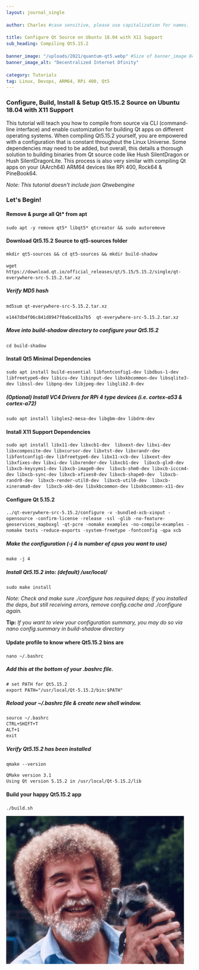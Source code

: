 ```yaml
---
layout: journal_single

author: Charles #case sensitive, please use capitalization for names.

title: Configure Qt Source on Ubuntu 18.04 with X11 Support
sub_heading: Compiling Qt5.15.2

banner_image: "/uploads/2021/quantum-qt5.webp" #Size of banner_image 840x473
banner_image_alt: "Decentralized Internet Dfinity"

category: Tutorials
tag: Linux, Devops, ARM64, RPi 400, Qt5
---
```

### Configure, Build, Install & Setup Qt5.15.2 Source on Ubuntu 18.04 with X11 Support

This tutorial will teach you how to compile from source via CLI (command-line interface) and enable customization for building Qt apps on different operating systems. When compiling Qt5.15.2 yourself, you are empowered with a configuration that is constant throughout the Linux Universe. Some dependencies may need to be added, but overall, this details a thorough solution to building binaries from Qt source code like Hush SilentDragon or Hush SilentDragonLite. This process is also very similar with compiling Qt apps on your (AArch64) ARM64 devices like RPi 400, Rock64 & PineBook64.

*Note: This tutorial doesn't include json Qtwebengine*

### Let's Begin!

#### Remove & purge all Qt* from apt
`sudo apt -y remove qt5* libqt5* qtcreator && sudo autoremove`

#### Download Qt5.15.2 Source to qt5-sources folder
```
mkdir qt5-sources && cd qt5-sources && mkdir build-shadow

wget https://download.qt.io/official_releases/qt/5.15/5.15.2/single/qt-everywhere-src-5.15.2.tar.xz
```

##### Verify MD5 hash
`md5sum qt-everywhere-src-5.15.2.tar.xz`

```
e1447db4f06c841d8947f0a6ce83a7b5  qt-everywhere-src-5.15.2.tar.xz
```
##### Move into build-shadow directory to configure your Qt5.15.2
`cd build-shadow`

#### Install Qt5 Minimal Dependencies
```
sudo apt install build-essential libfontconfig1-dev libdbus-1-dev libfreetype6-dev libicu-dev libinput-dev libxkbcommon-dev libsqlite3-dev libssl-dev libpng-dev libjpeg-dev libglib2.0-dev
```

##### (Optional) Install VC4 Drivers for RPi 4 type devices (i.e. cortex-a53 & cortex-a72)
`sudo apt install libgles2-mesa-dev libgbm-dev libdrm-dev`

#### Install X11 Support Dependencies
```
sudo apt install libx11-dev libxcb1-dev  libxext-dev libxi-dev libxcomposite-dev libxcursor-dev libxtst-dev libxrandr-dev libfontconfig1-dev libfreetype6-dev libx11-xcb-dev libxext-dev libxfixes-dev libxi-dev libxrender-dev libxcb1-dev  libxcb-glx0-dev  libxcb-keysyms1-dev libxcb-image0-dev  libxcb-shm0-dev libxcb-icccm4-dev libxcb-sync-dev libxcb-xfixes0-dev libxcb-shape0-dev  libxcb-randr0-dev  libxcb-render-util0-dev  libxcb-util0-dev  libxcb-xinerama0-dev  libxcb-xkb-dev libxkbcommon-dev libxkbcommon-x11-dev
```

#### Configure Qt 5.15.2

```
../qt-everywhere-src-5.15.2/configure -v -bundled-xcb-xinput -opensource -confirm-license -release -ssl -glib -no-feature-geoservices_mapboxgl -qt-pcre -nomake examples -no-compile-examples -nomake tests -reduce-exports -system-freetype -fontconfig -qpa xcb
```
##### Make the configuration *(-j 4 is number of cpus you want to use)*
`make -j 4`

##### Install Qt5.15.2 into: *(default) /usr/local/*
`sudo make install`

*Note: Check and make sure ./configure has required deps; if you installed the deps, but still receiving errors, remove config.cache and ./configure again.*

**Tip:** *If you want to view your configuration summary, you may do so via nano config.summary in build-shadow directory*

#### Update profile to know where Qt5.15.2 bins are

`nano ~/.bashrc`

##### Add this at the bottom of your .bashrc file.

```
# set PATH for Qt5.15.2
export PATH="/usr/local/Qt-5.15.2/bin:$PATH"
```

##### Reload your ~/.bashrc file & create new shell window.
```
source ~/.bashrc
CTRL+SHIFT+T
ALT+1
exit
```
##### Verify Qt5.15.2 has been installed
`qmake --version`

```
QMake version 3.1
Using Qt version 5.15.2 in /usr/local/Qt-5.15.2/lib
```
#### Build your happy Qt5.15.2 app

`./build.sh`

![happy little apps](/uploads/2021/bob-ross-happy.gif)
